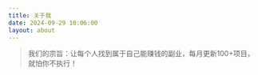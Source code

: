 ```yaml
---
title: 关于我
date: 2024-09-29 10:06:00
layout: about
---
```

> 我们的宗旨：让每个人找到属于自己能赚钱的副业，每月更新100+项目，就怕你不执行！